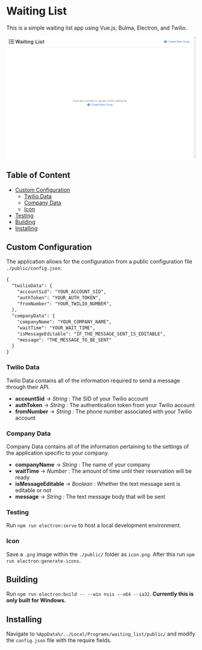 # Waiting List

This is a simple waiting list app using Vue.js, Bulma, Electron, and Twilio.  

![Waiting List Example](./etc/WaitingListExample.gif)

## Table of Content
- [Custom Configuration](#custom-configuration)
  - [Twilio Data](#twilio-data)
  - [Company Data](#company-data)
  - [Icon](#icon)
- [Testing](#testing)
- [Building](#building)
- [Installing](#installing)

## Custom Configuration

The application allows for the configuration from a public configuration file `./public/config.json`:
```
{
  "twilioData": {
    "accountSid": "YOUR_ACCOUNT_SID",
    "authToken": "YOUR_AUTH_TOKEN",
    "fromNumber": "YOUR_TWILIO_NUMBER",
  },
  "companyData": {
    "companyName": "YOUR_COMPANY_NAME",
    "waitTime": "YOUR_WAIT_TIME",
    "isMessageEditable": "IF_THE_MESSAGE_SENT_IS_EDITABLE",
    "message": "THE_MESSAGE_TO_BE_SENT"
  }
}
```

### Twilio Data

Twilio Data contains all of the information required to send a message through their API.
- **accountSid** -> *String* : The SID of your Twilio account
- **authToken** -> *String* : The authentication token from your Twilio account
- **fromNumber** -> *String* : The phone number associated with your Twilio account

### Company Data

Company Data contains all of the information pertaining to the settings of the application specific to your company.
- **companyName** -> *String* : The name of your company
- **waitTime** -> *Number* : The amount of time until their reservation will be ready
- **isMessageEditable** -> *Boolean* : Whether the text message sent is editable or not
- **message** -> *String* : The text message body that will be sent

### Testing

Run `npm run electron:serve` to host a local development environment.

### Icon

Save a `.png` image within the `./public/` folder as `icon.png`.  After this run `npm run electron:generate-icons`.

## Building

Run `npm run electron:build -- --win nsis --x64 --ia32`.  **Currently this is only built for Windows.**

## Installing

Navigate to `%AppData%/../Local/Programs/waiting_list/public/` and modify the `config.json` file with the require fields.


